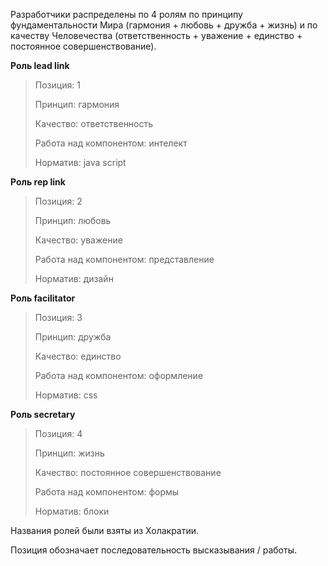 Разработчики распределены по 4 ролям по принципу фундаментальности Мира (гармония + любовь + дружба + жизнь) и по качеству Человечества (ответственность + уважение + единство + постоянное совершенствование).

**Роль lead link**
> Позиция: 1
> 
> Принцип: гармония
> 
> Качество: ответственность
> 
> Работа над компонентом: интелект
> 
> Норматив: java script

**Роль rep link**
> Позиция: 2
> 
> Принцип: любовь
> 
> Качество: уважение
> 
> Работа над компонентом: представление
> 
> Норматив: дизайн

**Роль facilitator**
> Позиция: 3
> 
> Принцип: дружба
> 
> Качество: единство
> 
> Работа над компонентом: оформление
> 
> Норматив: css

**Роль secretary**
> Позиция: 4
> 
> Принцип: жизнь
> 
> Качество: постоянное совершенствование
> 
> Работа над компонентом: формы
> 
> Норматив: блоки

Названия ролей были взяты из Холакратии. 

Позиция обозначает последовательность высказывания / работы.